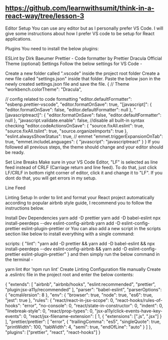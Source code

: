 ## https://github.com/learnwithsumit/think-in-a-react-way/tree/lesson-3

Editor Setup
You can use any editor but as I personally prefer VS Code. I will give some instructions about how I prefer VS code to be setup for React applications.

Plugins
You need to install the below plugins:

ESLint by Dirk Baeumer
Prettier - Code formatter by Prettier
Dracula Official Theme (optional)
Settings
Follow the below settings for VS Code -

Create a new folder called ".vscode" inside the project root folder
Create a new file called "settings.json" inside that folder.
Paste the below json in the newly created settings.json file and save the file.
{
// Theme
"workbench.colorTheme": "Dracula",

// config related to code formatting
"editor.defaultFormatter": "esbenp.prettier-vscode",
"editor.formatOnSave": true,
"[javascript]": {
"editor.formatOnSave": false,
"editor.defaultFormatter": null
},
"[javascriptreact]": {
"editor.formatOnSave": false,
"editor.defaultFormatter": null
},
"javascript.validate.enable": false, //disable all built-in syntax checking
"editor.codeActionsOnSave": {
"source.fixAll.eslint": true,
"source.fixAll.tslint": true,
"source.organizeImports": true
},
"eslint.alwaysShowStatus": true,
// emmet
"emmet.triggerExpansionOnTab": true,
"emmet.includeLanguages": {
"javascript": "javascriptreact"
}
}
If you followed all previous steps, the theme should change and your editor should be ready.

Set Line Breaks
Make sure in your VS Code Editor, "LF" is selected as line feed instead of CRLF (Carriage return and line feed). To do that, just click LF/CRLF in bottom right corner of editor, click it and change it to "LF". If you dont do that, you will get errors in my setup.

Line Feed

Linting Setup
In order to lint and format your React project automatically according to popular airbnb style guide, I recommend you to follow the instructions below.

Install Dev Dependencies
yarn add -D prettier
yarn add -D babel-eslint
npx install-peerdeps --dev eslint-config-airbnb
yarn add -D eslint-config-prettier eslint-plugin-prettier
or You can also add a new script in the scripts section like below to install everything with a single command:

scripts: {
"lint": "yarn add -D prettier && yarn add -D babel-eslint && npx install-peerdeps --dev eslint-config-airbnb && yarn add -D eslint-config-prettier eslint-plugin-prettier"
}
and then simply run the below command in the terminal -

yarn lint #or 'npm run lint'
Create Linting Configuration file manually
Create a .eslintrc file in the project root and enter the below contents:

{
"extends": [
"airbnb",
"airbnb/hooks",
"eslint:recommended",
"prettier",
"plugin:jsx-a11y/recommended"
],
"parser": "babel-eslint",
"parserOptions": {
"ecmaVersion": 8
},
"env": {
"browser": true,
"node": true,
"es6": true,
"jest": true
},
"rules": {
"react/react-in-jsx-scope": 0,
"react-hooks/rules-of-hooks": "error",
"no-console": 0,
"react/state-in-constructor": 0,
"indent": 0,
"linebreak-style": 0,
"react/prop-types": 0,
"jsx-a11y/click-events-have-key-events": 0,
"react/jsx-filename-extension": [
1,
{
"extensions": [".js", ".jsx"]
}
],
"prettier/prettier": [
"error",
{
"trailingComma": "es5",
"singleQuote": true,
"printWidth": 100,
"tabWidth": 4,
"semi": true,
"endOfLine": "auto"
}
]
},
"plugins": ["prettier", "react", "react-hooks"]
}
